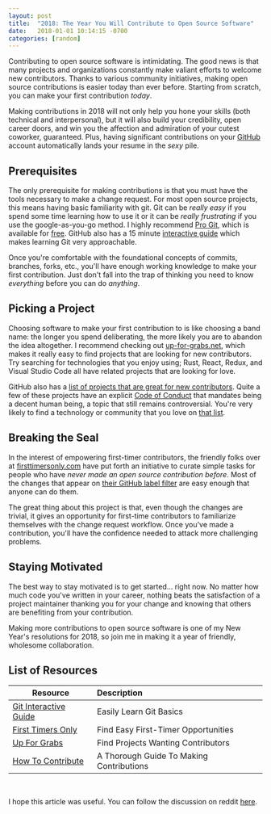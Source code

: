 ```yaml
---
layout: post
title:  "2018: The Year You Will Contribute to Open Source Software"
date:   2018-01-01 10:14:15 -0700
categories: [random]
---
```


Contributing to open source software is intimidating. The good news is that many projects and
organizations constantly make valiant efforts to welcome new contributors. Thanks to various
community initiatives, making open source contributions is easier today than ever before. Starting
from scratch, you can make your first contribution *today*.

Making contributions in 2018 will not only help you hone your skills (both technical and
interpersonal), but it will also build your credibility, open career doors, and win you the
affection and admiration of your cutest coworker, guaranteed. Plus, having significant contributions
on your [GitHub](https://github.com/) account automatically lands your resume in the *sexy* pile.

## Prerequisites

The only prerequisite for making contributions is that you must have the tools necessary to make a
change request. For most open source projects, this means having basic familiarity with git. Git can
be *really easy* if you spend some time learning how to use it or it can be *really frustrating* if
you use the google-as-you-go method. I highly recommend [Pro Git](http://amzn.to/2DJSBNC), which is
available for [free](https://git-scm.com/book/en/v2). GitHub also has a 15 minute [interactive
guide](https://try.github.io/levels/1/challenges/1) which makes learning Git very approachable.

Once you're comfortable with the foundational concepts of commits, branches, forks, etc., you'll
have enough working knowledge to make your first contribution. Just don't fall into the trap of
thinking you need to know *everything* before you can do *anything*.

## Picking a Project

Choosing software to make your first contribution to is like choosing a band name: the longer you
spend deliberating, the more likely you are to abandon the idea altogether. I recommend checking out
[up-for-grabs.net](http://www.up-for-grabs.net), which makes it really easy to find projects that
are looking for new contributors. Try searching for technologies that you enjoy using; Rust, React,
Redux, and Visual Studio Code all have related projects that are looking for love.

GitHub also has a [list of projects that are great for new
contributors](https://github.com/showcases/great-for-new-contributors). Quite a few of these projects
have an explicit [Code of Conduct](https://www.contributor-covenant.org/) that mandates being a
decent human being, a topic that still remains controversial. You're very likely to find a
technology or community that you love on [that
list](https://github.com/showcases/great-for-new-contributors).

## Breaking the Seal

In the interest of empowering first-timer contributors, the friendly folks over at
[firsttimersonly.com](http://www.firsttimersonly.com) have put forth an initiative to curate simple
tasks for people who have *never made an open source contribution before*. Most of the changes that
appear on [their GitHub label filter](https://goo.gl/NvSmtb) are easy enough that anyone can do
them.

The great thing about this project is that, even though the changes are trivial, it gives an
opportunity for first-time contributors to familiarize themselves with the change request workflow.
Once you've made a contribution, you'll have the confidence needed to attack more challenging
problems.

## Staying Motivated
The best way to stay motivated is to get started... right now. No matter how much code you've written
in your career, nothing beats the satisfaction of a project maintainer thanking you for your change
and knowing that others are benefiting from your contribution.

Making more contributions to open source software is one of my New Year's resolutions for 2018, so
join me in making it a year of friendly, wholesome collaboration.

## List of Resources

| Resource                                         | Description                              |
| -------------------------------------------------|:-----------------------------------------|
| [Git Interactive Guide](https://goo.gl/9D5KZV)   | Easily Learn Git Basics                  |
| [First Timers Only](http://firsttimersonly.com)  | Find Easy First-Timer Opportunities      |
| [Up For Grabs](http://up-for-grabs.net)          | Find Projects Wanting Contributors       |
| [How To Contribute](https://goo.gl/SfyEEM)       | A Thorough Guide To Making Contributions |

&nbsp;

I hope this article was useful. You can follow the discussion on reddit [here]().
